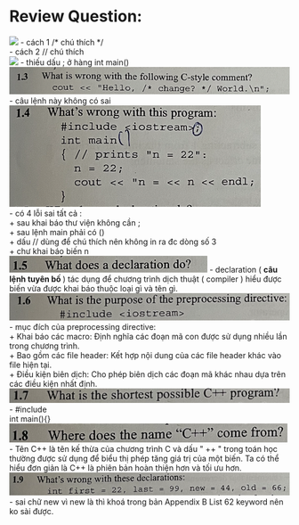 # Review Question:
<img src="./img/bài 1.1 chapter 1.png" />
- cách 1 /* chú thích */ <br>
- cách 2 // chú thích <br>
<img src="./img/câu 1.2.png"/>
- thiếu dấu ; ở hàng int main() <br>
<img src="./img/1.3.png"/>
- câu lệnh này không có sai 
<img src="./img/1.4.png"/> <br>
- có 4 lỗi sai tất cả : <br>
    + sau khai báo thư viện không cần ; <br>
    + sau lệnh main phải có () <br>
    + dấu //  dùng để chú thích nên không in ra đc dòng số 3 <br>
    + chư khai báo biến n <br>
<img src="./img/1.5.png"/>
- declaration ( <b>câu lệnh tuyên bố </b>) tác dụng để chương trình dịch thuật ( compiler ) hiểu được biến vừa được khai báo thuộc loại gì và tên gì.
<img src="./img/1.6.png"/>
- mục đích của preprocessing directive: <br>
+ Khai báo các macro: Định nghĩa các đoạn mã con được sử dụng nhiều lần trong chương trình. <br>
+ Bao gồm các file header: Kết hợp nội dung của các file header khác vào file hiện tại. <br>
+ Điều kiện biên dịch: Cho phép biên dịch các đoạn mã khác nhau dựa trên các điều kiện nhất định. <br>
<img src="./img/1.7.png"/>
- #include <iostream> <br>
int main(){}
<img src="./img/1.8.png"/>
- Tên C++ là tên kế thừa của chương trình C và dấu " ++ " trong toán học thường được sử dụng để biểu thị phép tăng giá trị của một biến. Ta có thể hiểu đơn giản là C++ là phiên bản hoàn thiện hơn và tối ưu hơn.
<img src="./img/1.9.png"/>
- sai chữ new vì new là thì khoá trong bản Appendix B List 62 keyword nên ko sài được.
